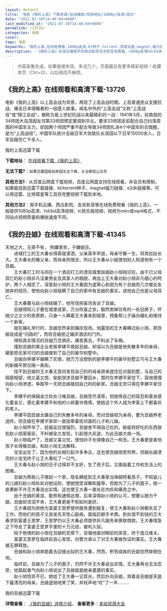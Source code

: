 ```yaml
---
layout: default
title: '电影《我的上高》下载资源/在线播放/视频地址/1080p/高清/蓝光'
date: "2021-07-10T14:40:04+0800"
last_modified_at: "2021-07-10T14:40:04+0800"
permalink: /13726/
categories: 电影
cover:
tags: 电影
keywords: '我的上高,在线免费看,1080p高清,bt种子,torrent,百度云盘,magnet,磁力链,迅雷下载资源'
description: '《我的上高》在线云播放手机西瓜影院吉吉影音免费看，1080p高清bd/hd未删减完整版和tc抢先枪版，mkv/mp4格式，附带bt/torrent种子、magnet/磁力链、百度云盘、网盘资源迅雷下载链接'
---
```


>内容采集生成，如果链接失效，多试几个，页面最后有更多精彩视频！收藏本页（Ctrl+D)，以后再找不麻烦。


## 《我的上高》在线观看和高清下载-13726

电影《我的上高》以上高会战为背景，再现了上高会战时期，上高普通民众支援抗战、痛击日本侵略者的一段感人故事。闻名中外的“上高会战”又称“上高战役”或“锦江会战”，被称为是上世纪抗战以来最精彩的一战：1941年3月，驻南昌的34师团大岛茂因友邻第33师团预定要调到华北，要求33师团走前配合自己扫荡周围的中国军主力，却因两个师团严重不配合导致34师团扎进4个中国军的合围圈，是为“上高战役”。中国军队统计击毙日军大佐联队长滨田以下日军15000余人，日军自报伤亡千余人。


我的上高迅雷下载

**下载地址**： [在线观看下载 《我的上高》](https://www.993dy.com//vod-detail-id-28167.html) 


**无法下载?**：`如果迅雷因版权原因无法下载，关注微信公众号 `

**其他方法1**：从百度云网盘下载视频，百度云网盘支持在线观看，非会员有限制，如果能找到迅雷下载链接、bt/torrent种子、magnet磁力链接、e2dk链接等，可以用迅雷、比特彗星等工具将完整视频下载到本地。

**其他方法2**：用手机云播、西瓜影院、吉吉影音等在线免费观看《我的上高》，一般提供1080p高清、hd/bd高清视频、tc抢先版视频，视频为mkv或mp4格式，不同站点视频质量和播放速度不同。


## 《我的丑娘》在线观看和高清下载-41345

天地之大，无奇不有， 狗嫌家贫，子嫌娘丑。<br />　　进城打工的王大春长得英俊潇洒，父亲英年早逝，母亲守寡一生，将其拉扯长大。王大春长的像父亲，而母亲则很丑，所以王大春从小就很怕别人知道他有一个丑娘。<br />　　王大春打工时与同在一个酒店打工的漂亮城里姑娘赵小旭相识后，由于已父母双亡的赵小旭非凡注重男友及其家人的相貌，再加上王大春对赵小旭非凡细心的呵护，两个人相恋了，深爱赵小旭的王大春因为虚荣心和因为有个丑娘而几次被女友抛弃的经历，使他向赵小旭隐瞒了自己的家中有丑娘的事实，说他自己也是父母双亡。<br />　　王大春要与赵小旭结婚了，他写信把喜讯告诉了丑娘。<br />　　丑娘得知儿子要在城里成家，万分欣喜之余，毅然卖掉仅有的一处旧房子，怀揣少之又少的卖房款，只身一人瞒着王大春来到城里，预备帮儿子操办婚礼和维持一个新家。<br />　　就在婚礼举行时，丑娘忽然来到婚庆现场。怕露馅的王大春瞒过赵小旭，把丑娘说成是&ldquo;问路的&rdquo;，而将丑娘拒之婚庆酒店的门外。<br />　　得知真实情况的丑娘万念俱灰，痛苦离去，不料出了车祸。<br />　　撞到丑娘的某企业老板李建平救起丑娘，却误以为丑娘是他失散多年的亲母，硬是把无家可归的丑娘接到了自己的豪华别墅中。<br />　　丑娘向李建平婚瞒了实情，她万万没想到的是李建平的豪华别墅正巧与王大春的新婚平房仅隔一条街。<br />　　找不到丑娘的王大春无意间发现自己的的母亲原来就住在对面别墅，与自己的隔窗相望，他又喜又惊，偷偷哭求丑娘不要回乡，暂时在李建平家住下，容他慢慢向赵小旭渗透，争取早一天把丑娘接回自己的的新家。丑娘无奈只得在李建平家住下。<br />　　李建平的保姆金兰处处刁难丑娘，丑娘受尽凌辱，但她用自己的容忍和善良感化着金兰，感化着李建平和他的小娇妻许倩倩，使她这个外人成为李家上下都喜欢的老人。<br />　　李建平因丑娘太像自己的失散多年的亲母，而对丑娘视为亲母，要为丑娘养老送终。但丑娘在李建平家却一直挂牵着街对面的儿子和儿媳。<br />　　赵小旭怀孕了，妊娠反应很强烈，丑娘舍不得自己吃的，偷偷将好吃的东西放到赵小旭家窗前，不料被金兰发现，引起很大风波，为此丑娘大病一场。<br />　　赵小旭临产了，丑娘又喜又忧，很怕孙子长得像自己一样丑。王大春更是害怕孩子长得像丑娘，和赵小旭无法解释。<br />　　宝宝出生了，因为他的长相引起许多争议，这也使丑娘倍受煎熬，但越长越漂亮的小宝宝终于让王大春松了一口气。<br />　　王大春与赵小旭的日子过得并不太好，生了孩子后，又面临着工作和生活上的困难。<br />　　丑娘为帮助儿子撑起一个家，隐名瞒姓到王大春家当保姆照看孩子。不知底儿的儿媳妇赵小旭处处对她设防，使她饱受误解和羞辱，但她为了儿子的面子，她一直果断不许王大春说出实情，这也使王大春一直处在内疚和痛苦之中。<br />　　由于丑娘的善良、勤劳和通情达理，后来深得赵小旭的认可，想要认她为干娘，丑娘却流泪不肯，王大春更是不知如何是好。<br />　　王大春因为拒绝为富婆王思梦提供服务遭到报复，使王大春和赵小旭都失去了工作。而他们的孩子又突发先天性心脏病，面临巨额手术费。到处借不到钱的王大春求到富婆王思梦，王思梦仍以王大春必须提供非凡服务来换取借款。王大春情急之下夺走了富婆王思梦手里的十万元钱，被判入狱。<br />　　陷于绝境的赵小旭在丑娘的支撑下，坚强地面对眼前的突变，终于度过难关。<br />　　富婆王思梦在临终前良心发现，向警方承认了对王大春做伪证的事实。王大春被无罪释放。<br />　　丑娘和赵小旭奔跑着去迎接出狱的王大春，然而，积劳成疾的丑娘忽然摔倒在地。<br />　　临终前，丑娘为了儿子的面子，仍然不许王大春说出实情。王大春再也无法忍受，他鼓起勇气向赵小旭说出了丑娘就是她亲婆婆的事实。<br />　　赵小旭惊异不已，她给了王大春一记耳光，然后扑向丑娘，哭着说丑娘是天底下最漂亮的母亲，丑娘虚弱地笑了笑，并轻声地&ldquo;哎&rdquo;了一声.........


我的丑娘迅雷下载

**详情查看**： [《我的丑娘》详情介绍](/movie/41345/)， **查看更多**：[本站资源大全](/movie/t/all/)

